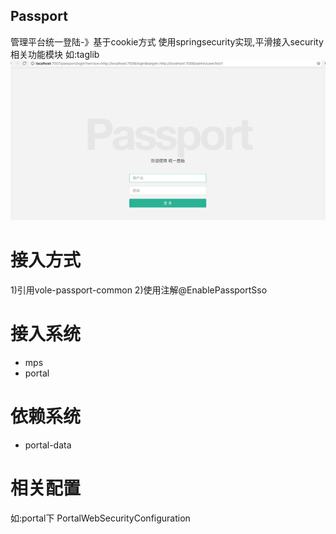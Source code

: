 Passport
------
管理平台统一登陆-》基于cookie方式
使用springsecurity实现,平滑接入security相关功能模块 如:taglib
![](./images/passport.png)

# 接入方式
1)引用vole-passport-common
2)使用注解@EnablePassportSso

# 接入系统
* mps
* portal

# 依赖系统
* portal-data

# 相关配置
如:portal下 PortalWebSecurityConfiguration

